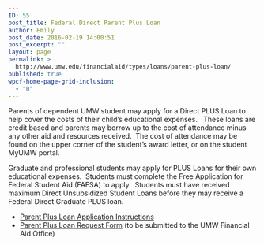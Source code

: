 ```yaml
---
ID: 55
post_title: Federal Direct Parent Plus Loan
author: Emily
post_date: 2016-02-19 14:00:51
post_excerpt: ""
layout: page
permalink: >
  http://www.umw.edu/financialaid/types/loans/parent-plus-loan/
published: true
wpcf-home-page-grid-inclusion:
  - "0"
---
```

Parents of dependent UMW student may apply for a Direct PLUS Loan to help cover the costs of their child’s educational expenses.   These loans are credit based and parents may borrow up to the cost of attendance minus any other aid and resources received.  The cost of attendance may be found on the upper corner of the student’s award letter, or on the student MyUMW portal.

Graduate and professional students may apply for PLUS Loans for their own educational expenses.  Students must complete the Free Application for Federal Student Aid (FAFSA) to apply.  Students must have received maximum Direct Unsubsidized Student Loans before they may receive a Federal Direct Graduate PLUS loan.
<ul>
	<li><a href="http://www.umw.edu/financialaid/types/loans/parent-plus-loan/parent-plus-loan-application-instructions/">Parent Plus Loan Application Instructions</a></li>
	<li><a href="http://www.umw.edu/financialaid/wp-content/uploads/sites/31/2016/02/Parent-Plus-Loan-Request-Form.docx" rel="">Parent Plus Loan Request Form</a> (to be submitted to the UMW Financial Aid Office)</li>
</ul>